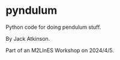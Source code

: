# pyndulum

Python code for doing pendulum stuff.

By Jack Atkinson.

Part of an M2LInES Workshop on 2024/4/5.
